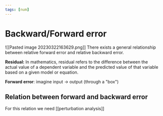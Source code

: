 ```yaml
---
tags: [num]
---
```

# Backward/Forward error

![[Pasted image 20230322163629.png]]
There exists a general relationship between relative forward error and relative backward error.

**Residual:** In mathematics, residual refers to the difference between the actual value of a dependent variable and the predicted value of that variable based on a given model or equation.

**Forward error**:
imagine input $\rightarrow$ output (through a "box")

## Relation between forward and backward error
For this relation we need [[perturbation analysis]]
